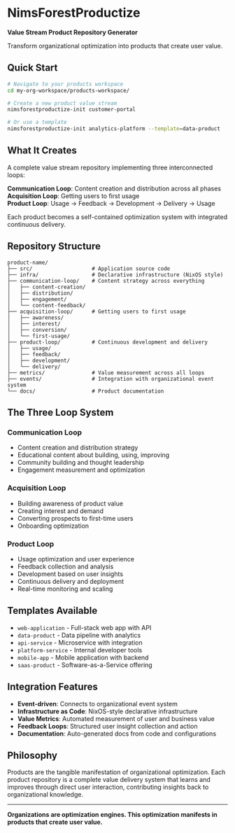# NimsForestProductize

**Value Stream Product Repository Generator**

Transform organizational optimization into products that create user value.

## Quick Start

```bash
# Navigate to your products workspace
cd my-org-workspace/products-workspace/

# Create a new product value stream
nimsforestproductize-init customer-portal

# Or use a template
nimsforestproductize-init analytics-platform --template=data-product
```

## What It Creates

A complete value stream repository implementing three interconnected loops:

**Communication Loop**: Content creation and distribution across all phases
**Acquisition Loop**: Getting users to first usage  
**Product Loop**: Usage → Feedback → Development → Delivery → Usage

Each product becomes a self-contained optimization system with integrated continuous delivery.

## Repository Structure

```
product-name/
├── src/                   # Application source code
├── infra/                 # Declarative infrastructure (NixOS style)
├── communication-loop/    # Content strategy across everything
│   ├── content-creation/
│   ├── distribution/
│   ├── engagement/
│   └── content-feedback/
├── acquisition-loop/      # Getting users to first usage
│   ├── awareness/
│   ├── interest/
│   ├── conversion/
│   └── first-usage/
├── product-loop/          # Continuous development and delivery
│   ├── usage/
│   ├── feedback/
│   ├── development/
│   └── delivery/
├── metrics/               # Value measurement across all loops
├── events/                # Integration with organizational event system
└── docs/                  # Product documentation
```

## The Three Loop System

### Communication Loop
- Content creation and distribution strategy
- Educational content about building, using, improving
- Community building and thought leadership
- Engagement measurement and optimization

### Acquisition Loop  
- Building awareness of product value
- Creating interest and demand
- Converting prospects to first-time users
- Onboarding optimization

### Product Loop
- Usage optimization and user experience
- Feedback collection and analysis  
- Development based on user insights
- Continuous delivery and deployment
- Real-time monitoring and scaling

## Templates Available

- `web-application` - Full-stack web app with API
- `data-product` - Data pipeline with analytics
- `api-service` - Microservice with integration
- `platform-service` - Internal developer tools
- `mobile-app` - Mobile application with backend
- `saas-product` - Software-as-a-Service offering

## Integration Features

- **Event-driven**: Connects to organizational event system
- **Infrastructure as Code**: NixOS-style declarative infrastructure
- **Value Metrics**: Automated measurement of user and business value
- **Feedback Loops**: Structured user insight collection and action
- **Documentation**: Auto-generated docs from code and configurations

## Philosophy

Products are the tangible manifestation of organizational optimization. Each product repository is a complete value delivery system that learns and improves through direct user interaction, contributing insights back to organizational knowledge.

---

**Organizations are optimization engines. This optimization manifests in products that create user value.**
